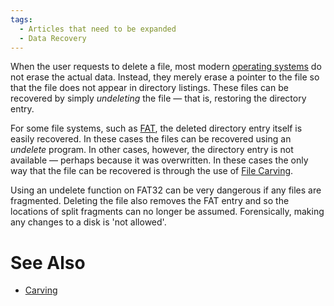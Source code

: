 ```yaml
---
tags:
  - Articles that need to be expanded
  - Data Recovery
---
```

When the user requests to delete a file, most modern [operating
systems](operating_system.md) do not erase the actual data.
Instead, they merely erase a pointer to the file so that the file does
not appear in directory listings. These files can be recovered by simply
*undeleting* the file — that is, restoring the directory entry.

For some file systems, such as [FAT](fat.md), the deleted
directory entry itself is easily recovered. In these cases the files can
be recovered using an *undelete* program. In other cases, however, the
directory entry is not available — perhaps because it was overwritten.
In these cases the only way that the file can be recovered is through
the use of [File Carving](file_carving.md).

Using an undelete function on FAT32 can be very dangerous if any files
are fragmented. Deleting the file also removes the FAT entry and so the
locations of split fragments can no longer be assumed. Forensically,
making any changes to a disk is 'not allowed'.

# See Also

* [Carving](file_carving.md)
